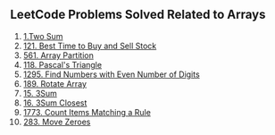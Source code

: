 <h2>LeetCode Problems Solved Related to Arrays</h2>
<ol>
  <li><a href="https://leetcode.com/problems/two-sum/">1.Two Sum</a></li>
  <li><a href="https://leetcode.com/problems/best-time-to-buy-and-sell-stock/">121. Best Time to Buy and Sell Stock</a></li>
  <li><a href="https://leetcode.com/problems/array-partition/description/">561. Array Partition</a></li>
  <li><a href="https://leetcode.com/problems/pascals-triangle/description/">118. Pascal's Triangle</a></li>
  <li><a href="https://leetcode.com/problems/find-numbers-with-even-number-of-digits/">1295. Find Numbers with Even Number of Digits</a></li>
  <li><a href="https://leetcode.com/problems/rotate-array/">189. Rotate Array</a></li>
  <li><a href="https://leetcode.com/problems/3sum/">15. 3Sum</a></li>
  <li><a href="https://leetcode.com/problems/3sum-closest/">16. 3Sum Closest</a></li>
  <li><a href="https://leetcode.com/problems/count-items-matching-a-rule/">1773. Count Items Matching a Rule</a></li>
  <li><a href="https://leetcode.com/problems/move-zeroes/">283. Move Zeroes</a></li>
  </ol>
